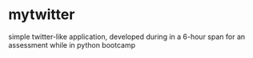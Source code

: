 # mytwitter
simple twitter-like application, developed during in a 6-hour span for an assessment while in python bootcamp
